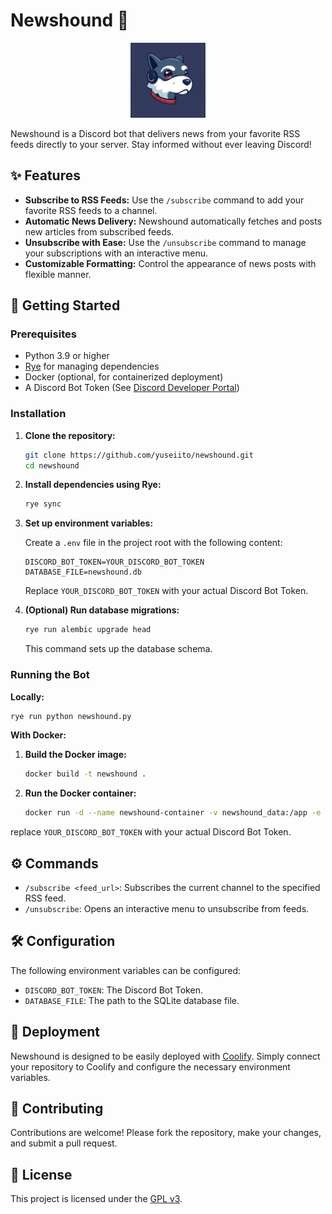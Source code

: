 # Newshound 📰

<p align="center">
 <img src="newshound.png" alt="newshound logo" width="120px" height="120px"/>
</p>

Newshound is a Discord bot that delivers news from your favorite RSS feeds directly to your server.
Stay informed without ever leaving Discord!

## ✨ Features

-   **Subscribe to RSS Feeds:** Use the `/subscribe` command to add your favorite RSS feeds to a channel.
-   **Automatic News Delivery:** Newshound automatically fetches and posts new articles from subscribed feeds.
-   **Unsubscribe with Ease:** Use the `/unsubscribe` command to manage your subscriptions with an interactive menu.
-   **Customizable Formatting:** Control the appearance of news posts with flexible manner.

## 🚀 Getting Started

### Prerequisites

-   Python 3.9 or higher
-   [Rye](https://rye-up.com/) for managing dependencies
-   Docker (optional, for containerized deployment)
-   A Discord Bot Token (See [Discord Developer Portal](https://discord.com/developers/applications))

### Installation

1.  **Clone the repository:**

    ```bash
    git clone https://github.com/yuseiito/newshound.git
    cd newshound
    ```

2.  **Install dependencies using Rye:**

    ```bash
    rye sync
    ```

3.  **Set up environment variables:**

    Create a `.env` file in the project root with the following content:

    ```
    DISCORD_BOT_TOKEN=YOUR_DISCORD_BOT_TOKEN
    DATABASE_FILE=newshound.db
    ```

    Replace `YOUR_DISCORD_BOT_TOKEN` with your actual Discord Bot Token.

4.  **(Optional) Run database migrations:**

    ```bash
    rye run alembic upgrade head
    ```

    This command sets up the database schema.

### Running the Bot

**Locally:**

```bash
rye run python newshound.py
```

**With Docker:**

1.  **Build the Docker image:**

    ```bash
    docker build -t newshound .
    ```

2.  **Run the Docker container:**

    ```bash
    docker run -d --name newshound-container -v newshound_data:/app -e DISCORD_BOT_TOKEN=YOUR_DISCORD_BOT_TOKEN -e DATABASE_FILE=/app/newshound.db newshound
    ```
   replace `YOUR_DISCORD_BOT_TOKEN` with your actual Discord Bot Token.

## ⚙️ Commands

-   `/subscribe <feed_url>`: Subscribes the current channel to the specified RSS feed.
-   `/unsubscribe`: Opens an interactive menu to unsubscribe from feeds.

## 🛠️ Configuration

The following environment variables can be configured:

-   `DISCORD_BOT_TOKEN`: The Discord Bot Token.
-   `DATABASE_FILE`: The path to the SQLite database file.

## 🐳 Deployment

Newshound is designed to be easily deployed with [Coolify](https://coolify.io/). 
Simply connect your repository to Coolify and configure the necessary environment variables.

## 🤝 Contributing

Contributions are welcome! Please fork the repository, make your changes, and submit a pull request.

## 📝 License

This project is licensed under the [GPL v3](LICENSE).
